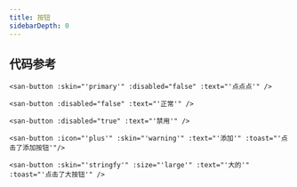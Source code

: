 ```yaml
---
title: 按钮
sidebarDepth: 0
---
```




## 代码参考




    <san-button :skin="'primary'" :disabled="false" :text="'点点点'" />

    <san-button :disabled="false" :text="'正常'" />

    <san-button :disabled="true" :text="'禁用'" />

    <san-button :icon="'plus'" :skin="'warning'" :text="'添加'" :toast="'点击了添加按钮'"/>

    <san-button :skin="'stringfy'" :size="'large'" :text="'大的'" :toast="'点击了大按钮'" />
